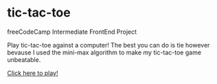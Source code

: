 # tic-tac-toe
freeCodeCamp  Intermediate FrontEnd Project


Play tic-tac-toe against a computer! The best you can do is tie however bevause I used the mini-max algorithm to make my tic-tac-toe game unbeatable.

[Click here to play!](http://frankd.co/tic-tac-toe)
